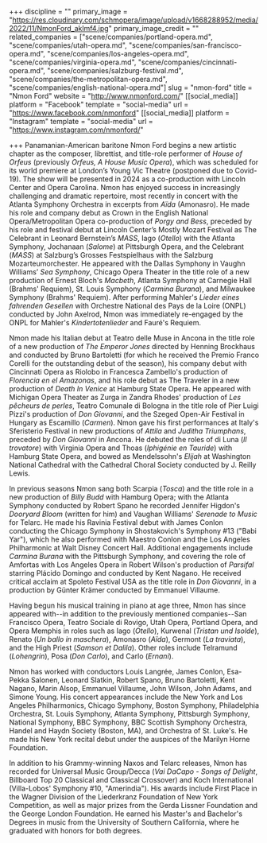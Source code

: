 +++
discipline = ""
primary_image = "https://res.cloudinary.com/schmopera/image/upload/v1668288952/media/2022/11/NmonFord_aklmf4.jpg"
primary_image_credit = ""
related_companies = ["scene/companies/portland-opera.md", "scene/companies/utah-opera.md", "scene/companies/san-francisco-opera.md", "scene/companies/los-angeles-opera.md", "scene/companies/virginia-opera.md", "scene/companies/cincinnati-opera.md", "scene/companies/salzburg-festival.md", "scene/companies/the-metropolitan-opera.md", "scene/companies/english-national-opera.md"]
slug = "nmon-ford"
title = "Nmon Ford"
website = "http://www.nmonford.com/"
[[social_media]]
platform = "Facebook"
template = "social-media"
url = "https://www.facebook.com/nmonford"
[[social_media]]
platform = "Instagram"
template = "social-media"
url = "https://www.instagram.com/nmonford/"

+++
Panamanian-American baritone Nmon Ford begins a new artistic chapter as the composer, librettist, and title-role performer of _House of Orfeus_ (previously _Orfeus, A House Music Opera_), which was scheduled for its world premiere at London’s Young Vic Theatre (postponed due to Covid-19). The show will be presented in 2024 as a co-production with Lincoln Center and Opera Carolina. Nmon has enjoyed success in increasingly challenging and dramatic repertoire, most recently in concert with the Atlanta Symphony Orchestra in excerpts from _Aïda_ (Amonasro). He made his role and company debut as Crown in the English National Opera/Metropolitan Opera co-production of _Porgy and Bess_, preceded by his role and festival debut at Lincoln Center’s Mostly Mozart Festival as The Celebrant in Leonard Bernstein’s _MASS_, Iago (_Otello_) with the Atlanta Symphony, Jochanaan (_Salome_) at Pittsburgh Opera, and the Celebrant (_MASS_) at Salzburg’s Grosses Festspielhaus with the Salzburg Mozarteumorchester. He appeared with the Dallas Symphony in Vaughn Williams’ _Sea Symphony_, Chicago Opera Theater in the title role of a new production of Ernest Bloch's _Macbeth_, Atlanta Symphony at Carnegie Hall (Brahms' Requiem), St. Louis Symphony (_Carmina Burana_), and Milwaukee Symphony (Brahms' Requiem). After performing Mahler's _Lieder eines fahrenden Gesellen_ with Orchestre National des Pays de la Loire (ONPL) conducted by John Axelrod, Nmon was immediately re-engaged by the ONPL for Mahler's _Kindertotenlieder_ and Fauré's Requiem.

Nmon made his Italian debut at Teatro delle Muse in Ancona in the title role of a new production of _The Emperor Jones_ directed by Henning Brockhaus and conducted by Bruno Bartoletti (for which he received the Premio Franco Corelli for the outstanding debut of the season), his company debut with Cincinnati Opera as Riolobo in Francesca Zambello's production of _Florencia en el Amazonas_, and his role debut as The Traveler in a new production of _Death In Venice_ at Hamburg State Opera. He appeared with Michigan Opera Theater as Zurga in Zandra Rhodes' production of _Les pêcheurs de perles_, Teatro Comunale di Bologna in the title role of Pier Luigi Pizzi's production of _Don Giovanni_, and the Szeged Open-Air Festival in Hungary as Escamillo (_Carmen_). Nmon gave his first performances at Italy's Sferisterio Festival in new productions of _Attila_ and _Juditha Triumphans_, preceded by _Don Giovanni_ in Ancona. He debuted the roles of di Luna (_Il trovatore_) with Virginia Opera and Thoas (_Iphigénie en Tauride_) with Hamburg State Opera, and bowed as Mendelssohn's _Elijah_ at Washington National Cathedral with the Cathedral Choral Society conducted by J. Reilly Lewis.

In previous seasons Nmon sang both Scarpia (_Tosca_) and the title role in a new production of _Billy Budd_ with Hamburg Opera; with the Atlanta Symphony conducted by Robert Spano he recorded Jennifer Higdon's _Dooryard Bloom_ (written for him) and Vaughan Williams' _Serenade to Music_ for Telarc. He made his Ravinia Festival debut with James Conlon conducting the Chicago Symphony in Shostakovich's Symphony #13 ("Babi Yar"), which he also performed with Maestro Conlon and the Los Angeles Philharmonic at Walt Disney Concert Hall. Additional engagements include _Carmina Burana_ with the Pittsburgh Symphony, and covering the role of Amfortas with Los Angeles Opera in Robert Wilson's production of _Parsifal_ starring Plácido Domingo and conducted by Kent Nagano. He received critical acclaim at Spoleto Festival USA as the title role in _Don Giovanni_, in a production by Günter Krämer conducted by Emmanuel Villaume.

Having begun his musical training in piano at age three, Nmon has since appeared with--in addition to the previously mentioned companies--San Francisco Opera, Teatro Sociale di Rovigo, Utah Opera, Portland Opera, and Opera Memphis in roles such as Iago (_Otello_), Kurwenal (_Tristan und Isolde_), Renato (_Un ballo in maschera_), Amonasro (_Aïda_), Germont (_La traviata_), and the High Priest (_Samson et Dalila_). Other roles include Telramund (_Lohengrin_), Posa (_Don Carlo_), and Carlo (_Ernani_).

Nmon has worked with conductors Louis Langrée, James Conlon, Esa-Pekka Salonen, Leonard Slatkin, Robert Spano, Bruno Bartoletti, Kent Nagano, Marin Alsop, Emmanuel Villaume, John Wilson, John Adams, and Simone Young. His concert appearances include the New York and Los Angeles Philharmonics, Chicago Symphony, Boston Symphony, Philadelphia Orchestra, St. Louis Symphony, Atlanta Symphony, Pittsburgh Symphony, National Symphony, BBC Symphony, BBC Scottish Symphony Orchestra, Handel and Haydn Society (Boston, MA), and Orchestra of St. Luke's. He made his New York recital debut under the auspices of the Marilyn Horne Foundation.

In addition to his Grammy-winning Naxos and Telarc releases, Nmon has recorded for Universal Music Group/Decca (_Vai DaCapo - Songs of Delight_, Billboard Top 20 Classical and Classical Crossover) and Koch International (Villa-Lobos' Symphony #10, "Amerindia"). His awards include First Place in the Wagner Division of the Liederkranz Foundation of New York Competition, as well as major prizes from the Gerda Lissner Foundation and the George London Foundation. He earned his Master's and Bachelor's Degrees in music from the University of Southern California, where he graduated with honors for both degrees.
